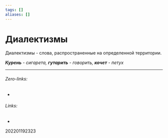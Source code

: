 ```yaml
---
tags: []
aliases: []
---
```

# Диалектизмы
Диалектизмы - слова, распространенные на определенной территории.

_***Курень*** - сигарета, ***гутарить*** - говорить, ***кочет*** - петух_
___
###### Zero-links:
-
###### Links:
-

202201192323